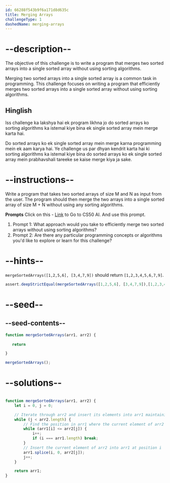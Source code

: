 ```yaml
---
id: 66288f543b9f6a171d8d635c
title: Merging Arrays
challengeType: 1
dashedName: merging-arrays
---
```


# --description--

The objective of this challenge is to write a program that merges two sorted arrays into a single sorted array without using sorting algorithms.

Merging two sorted arrays into a single sorted array is a common task in programming. This challenge focuses on writing a program that efficiently merges two sorted arrays into a single sorted array without using sorting algorithms.

<h2>Hinglish</h2>

Iss challenge ka lakshya hai ek program likhna jo do sorted arrays ko sorting algorithms ka istemal kiye bina ek single sorted array mein merge karta hai.

Do sorted arrays ko ek single sorted array mein merge karna programming mein ek aam karya hai. Ye challenge us par dhyan kendrit karta hai ki sorting algorithms ka istemal kiye bina do sorted arrays ko ek single sorted array mein prabhavshali tareeke se kaise merge kiya ja sake.

# --instructions--

Write a program that takes two sorted arrays of size M and N as input from the user. The program should then merge the two arrays into a single sorted array of size M + N without using any sorting algorithms.

**Prompts**
Click on this - <a href = "https://cs50.ai/chat">Link</a> to Go to CS50 AI.
And use this prompt.

1. Prompt 1: What approach would you take to efficiently merge two sorted arrays without using sorting algorithms?</br>
2. Prompt 2: Are there any particular programming concepts or algorithms you'd like to explore or learn for this challenge?


# --hints--

`mergeSortedArrays([1,2,5,6], [3,4,7,9])` should return `[1,2,3,4,5,6,7,9]`.

```js
assert.deepStrictEqual(mergeSortedArrays([1,2,5,6], [3,4,7,9]),[1,2,3,4,5,6,7,9])
```

# --seed--

## --seed-contents--

```js
function mergeSortedArrays(arr1, arr2) {
   
   return

}

mergeSortedArrays();
```

# --solutions--

```js

function mergeSortedArrays(arr1, arr2) {
    let i = 0, j = 0;

    // Iterate through arr2 and insert its elements into arr1 maintaining sorted order
    while (j < arr2.length) {
        // Find the position in arr1 where the current element of arr2 should be inserted
        while (arr1[i] <= arr2[j]) {
            i++;
            if (i === arr1.length) break;
        }
        // Insert the current element of arr2 into arr1 at position i
        arr1.splice(i, 0, arr2[j]);
        j++;
    }

    return arr1;
}

```

